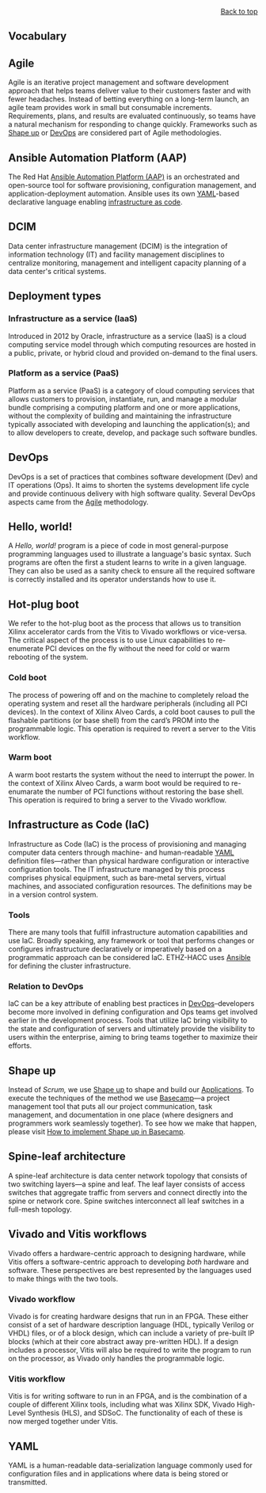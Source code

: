 <div id="readme" class="Box-body readme blob js-code-block-container">
<article class="markdown-body entry-content p-3 p-md-6" itemprop="text">
<p align="right">
<a href="https://github.com/fpgasystems/hacc">Back to top</a>
</p>

# Vocabulary

## Agile 
Agile is an iterative project management and software development approach that helps teams deliver value to their customers faster and with fewer headaches. Instead of betting everything on a long-term launch, an agile team provides work in small but consumable increments. Requirements, plans, and results are evaluated continuously, so teams have a natural mechanism for responding to change quickly. Frameworks such as [Shape up](#shape-up) or [DevOps](#devops) are considered part of Agile methodologies. <!-- https://www.atlassian.com/agile -->

## Ansible Automation Platform (AAP)
The Red Hat [Ansible Automation Platform (AAP)](https://www.ansible.com) is an orchestrated and open-source tool for software provisioning, configuration management, and application-deployment automation. Ansible uses its own [YAML](#yaml)-based declarative language enabling [infrastructure as code](#infrastructure-as-code-iac).

## DCIM
Data center infrastructure management (DCIM) is the integration of information technology (IT) and facility management disciplines to centralize monitoring, management and intelligent capacity planning of a data center's critical systems.

## Deployment types
### Infrastructure as a service (IaaS)
Introduced in 2012 by Oracle, infrastructure as a service (IaaS) is a cloud computing service model through which computing resources are hosted in a public, private, or hybrid cloud and provided on-demand to the final users.

### Platform as a service (PaaS)
Platform as a service (PaaS) is a category of cloud computing services that allows customers to provision, instantiate, run, and manage a modular bundle comprising a computing platform and one or more applications, without the complexity of building and maintaining the infrastructure typically associated with developing and launching the application(s); and to allow developers to create, develop, and package such software bundles.

## DevOps 
DevOps is a set of practices that combines software development (Dev) and IT operations (Ops). It aims to shorten the systems development life cycle and provide continuous delivery with high software quality. Several DevOps aspects came from the [Agile](#agile) methodology. <!-- https://en.wikipedia.org/wiki/DevOps -->

## Hello, world!
A *Hello, world!* program is a piece of code in most general-purpose programming languages used to illustrate a language's basic syntax. Such programs are often the first a student learns to write in a given language. They can also be used as a sanity check to ensure all the required software is correctly installed and its operator understands how to use it.

## Hot-plug boot
We refer to the hot-plug boot as the process that allows us to transition Xilinx accelerator cards from the Vitis to Vivado workflows or vice-versa. The critical aspect of the process is to use Linux capabilities to re-enumerate PCI devices on the fly without the need for cold or warm rebooting of the system.

### Cold boot
The process of powering off and on the machine to completely reload the operating system and reset all the hardware peripherals (including all PCI devices). In the context of Xilinx Alveo Cards, a cold boot causes to pull the flashable partitions (or base shell) from the card’s PROM into the programmable logic. This operation is required to revert a server to the Vitis workflow.

### Warm boot
A warm boot restarts the system without the need to interrupt the power. In the context of Xilinx Alveo Cards, a warm boot would be required to re-enumarate the number of PCI functions without restoring the base shell. This operation is required to bring a server to the Vivado workflow.

## Infrastructure as Code (IaC)
Infrastructure as Code (IaC) is the process of provisioning and managing computer data centers through machine- and human-readable [YAML](#yaml) definition files—rather than physical hardware configuration or interactive configuration tools. The IT infrastructure managed by this process comprises physical equipment, such as bare-metal servers, virtual machines, and associated configuration resources. The definitions may be in a version control system.

<!-- Infrastructure as code (IaC) uses [DevOps](#devops) methodology and versioning with a descriptive model to define and deploy infrastructure, such as networks, virtual machines, load balancers, and connection topologies. Just as the same source code always generates the same binary, an IaC model generates the same environment every time it deploys—specially when the source code is in a version control system. IaC is a key DevOps practice and a component of continuous delivery. With IaC, DevOps teams can work together with a unified set of practices and tools to deliver applications and their supporting infrastructure rapidly and reliably at scale. https://docs.microsoft.com/en-us/devops/deliver/what-is-infrastructure-as-code -->

### Tools
There are many tools that fulfill infrastructure automation capabilities and use IaC. Broadly speaking, any framework or tool that performs changes or configures infrastructure declaratively or imperatively based on a programmatic approach can be considered IaC. ETHZ-HACC uses [Ansible](#ansible) for defining the cluster infrastructure.

### Relation to DevOps
IaC can be a key attribute of enabling best practices in [DevOps](#devops)–developers become more involved in defining configuration and Ops teams get involved earlier in the development process. Tools that utilize IaC bring visibility to the state and configuration of servers and ultimately provide the visibility to users within the enterprise, aiming to bring teams together to maximize their efforts.

## Shape up
Instead of *Scrum,* we use [Shape up](https://basecamp.com/shapeup) to shape and build our [Applications](./applications.md). To execute the techniques of the method we use [Basecamp](https://basecamp.com)—a project management tool that puts all our project communication, task management, and documentation in one place (where designers and programmers work seamlessly together). To see how we make that happen, please visit [How to implement Shape up in Basecamp](https://basecamp.com/shapeup/4.0-appendix-01).

## Spine-leaf architecture 
A spine-leaf architecture is data center network topology that consists of two switching layers—a spine and leaf. The leaf layer consists of access switches that aggregate traffic from servers and connect directly into the spine or network core. Spine switches interconnect all leaf switches in a full-mesh topology. <!-- https://www.arubanetworks.com/faq/what-is-spine-leaf-architecture/ -->

## Vivado and Vitis workflows
Vivado offers a hardware-centric approach to designing hardware, while Vitis offers a software-centric approach to developing *both* hardware and software. These perspectives are best represented by the languages used to make things with the two tools. <!-- https://digilent.com/blog/whats-different-between-vivado-and-vitis/-->

### Vivado workflow
Vivado is for creating hardware designs that run in an FPGA. These either consist of a set of hardware description language (HDL, typically Verilog or VHDL) files, or of a block design, which can include a variety of pre-built IP blocks (which at their core abstract away pre-written HDL). If a design includes a processor, Vitis will also be required to write the program to run on the processor, as Vivado only handles the programmable logic.

### Vitis workflow
Vitis is for writing software to run in an FPGA, and is the combination of a couple of different Xilinx tools, including what was Xilinx SDK, Vivado High-Level Synthesis (HLS), and SDSoC. The functionality of each of these is now merged together under Vitis. 

## YAML
YAML is a human-readable data-serialization language commonly used for configuration files and in applications where data is being stored or transmitted. 